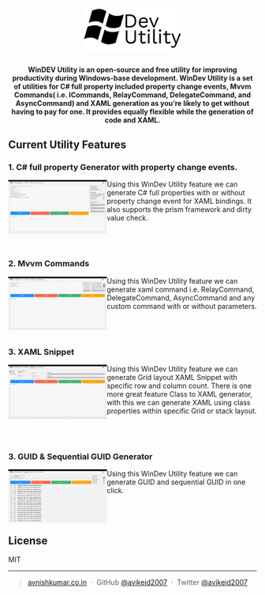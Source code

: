 
<h1 align="center">
<img src="https://raw.githubusercontent.com/avikeid2007/WinDev-Utility/master/WinDevUtility/Assets/logo-light.png" alt="Covidonus" width="200">
</h1>
<h4 align="center"> WinDEV Utility is an open-source and free utility for improving productivity during Windows-base development. WinDev Utility is a set of utilities for C# full property included property change events, Mvvm Commands( i.e. ICommands, RelayCommand, DelegateCommand, and AsyncCommand) and XAML generation as you’re likely to get without having to pay for one. It provides equally flexible while the generation of code and XAML. 
</h4>

## Current Utility Features

### 1. C# full property Generator with property change events.

<img align="left" width="200" src="https://raw.githubusercontent.com/avikeid2007/WinDev-Utility/master/ScreenShots/POCO-generator.png" /> Using this WinDev Utility feature we can generate C# full properties with or without property change event for XAML bindings. It also supports the prism framework and dirty value check.
<br/>
<br/>
<br/>
<br/>

### 2. Mvvm Commands


<img align="left" width="200" src="https://raw.githubusercontent.com/avikeid2007/WinDev-Utility/master/ScreenShots/Mvvm-command-generator.png" /> Using this WinDev Utility feature we can generate xaml command i.e. RelayCommand, DelegateCommand, AsyncCommand and any custom command with or without parameters.
<br/>
<br/>
<br/>
<br/>
 ### 3. XAML Snippet
<img align="left" width="200" src="https://raw.githubusercontent.com/avikeid2007/WinDev-Utility/master/ScreenShots/Xaml-snippet-generator.png" />Using this WinDev Utility feature we can generate Grid layout XAML Snippet with specific row and column count. There is one more great feature Class to XAML generator, with this we can generate XAML using class properties within specific Grid or stack layout.
<br/>
<br/>
<br/>
<br/>
### 3. GUID & Sequential GUID Generator   
<img align="left" width="200" src="https://raw.githubusercontent.com/avikeid2007/WinDev-Utility/master/ScreenShots/GUID-Generator.png" />Using this WinDev Utility feature we can generate GUID and sequential GUID in one click.
<br/>
<br/>
<br/>
<br/>

## License

MIT

---

> [avnishkumar.co.in](http://avnishkumar.co.in) &nbsp;&middot;&nbsp;
> GitHub [@avikeid2007](https://github.com/avikeid2007) &nbsp;&middot;&nbsp;
> Twitter [@avikeid2007](https://twitter.com/avikeid2007)


